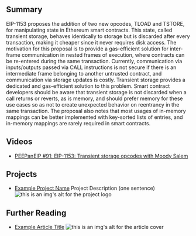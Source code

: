 ## Summary

EIP-1153 proposes the addition of two new opcodes, TLOAD and TSTORE, for manipulating state in Ethereum smart contracts. This state, called transient storage, behaves identically to storage but is discarded after every transaction, making it cheaper since it never requires disk access. The motivation for this proposal is to provide a gas-efficient solution for inter-frame communication in nested frames of execution, where contracts can be re-entered during the same transaction. Currently, communication via inputs/outputs passed via CALL instructions is not secure if there is an intermediate frame belonging to another untrusted contract, and communication via storage updates is costly. Transient storage provides a dedicated and gas-efficient solution to this problem. Smart contract developers should be aware that transient storage is not discarded when a call returns or reverts, as is memory, and should prefer memory for these use cases so as not to create unexpected behavior on reentrancy in the same transaction. The proposal also notes that most usages of in-memory mappings can be better implemented with key-sorted lists of entries, and in-memory mappings are rarely required in smart contracts.

## Videos

- [PEEPanEIP #91: EIP-1153: Transient storage opcodes with Moody Salem](https://www.youtube.com/watch?v=9YMEYTzzKtI&list=PL4cwHXAawZxqu0PKKyMzG_3BJV_xZTi1F&index=23)

## Projects

- [Example Project Name](https://xxxx.xxx/xxxxx) Project Description (one sentence) ![this is an img's alt for the project logo](https://xxxx.xxx/project-logo.xxx)

## Further Reading

- [Example Article Title](https://xxxx.xxx/xxxxx) ![this is an img's alt for the article cover](https://xxxx.xxx/article-cover.xxx)
